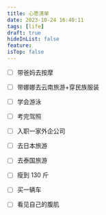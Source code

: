 ```yaml
---
title: 心愿清单
date: 2023-10-24 16:40:11
tags: [life]
draft: true
hideInList: false
feature: 
isTop: false
---
```


- [ ] 带爸妈去按摩
- [ ] 带娜娜去云南旅游+穿民族服装
- [ ] 学会游泳
- [ ] 考完驾照
- [ ] 入职一家外企公司
- [ ] 去日本旅游
- [ ] 去泰国旅游
- [ ] 瘦到 130 斤
- [ ] 买一辆车
- [ ] 看见自己的腹肌



<!--more-->